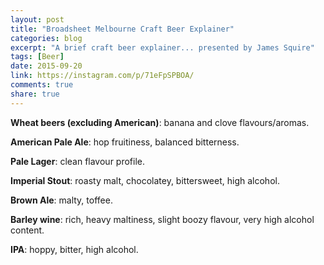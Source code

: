 ```yaml
---
layout: post
title: "Broadsheet Melbourne Craft Beer Explainer"
categories: blog
excerpt: "A brief craft beer explainer... presented by James Squire"
tags: [Beer]
date: 2015-09-20
link: https://instagram.com/p/71eFpSPBOA/
comments: true
share: true
---
```


**Wheat beers (excluding American)**: banana and clove flavours/aromas.

**American Pale Ale**: hop fruitiness, balanced bitterness.

**Pale Lager**: clean flavour profile.

**Imperial Stout**: roasty malt, chocolatey, bittersweet, high alcohol.

**Brown Ale**: malty, toffee.

**Barley wine**: rich, heavy maltiness, slight boozy flavour, very high alcohol content.

**IPA**: hoppy, bitter, high alcohol.
